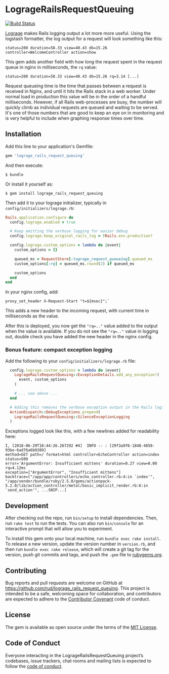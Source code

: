 # LogrageRailsRequestQueuing

[![Build Status](https://travis-ci.org/rud/lograge_rails_request_queuing.svg?branch=master)](https://travis-ci.org/rud/lograge_rails_request_queuing)

[Lograge](https://github.com/roidrage/lograge) makes Rails logging output a lot more more useful.
Using the logstash formatter, the log output for a request will look something like this:

```
status=200 duration=58.33 view=40.43 db=15.26 controller=WelcomeController action=show
```

This gem adds another field with how long the request spent in the request queue in nginx in milliseconds, the `rq` value:

```
status=200 duration=58.33 view=40.43 db=15.26 rq=3.14 [...]
```

Request queueing time is the time that passes between a request is received in Nginx, and until it hits the Rails stack in a web worker.
Under normal load in production this value will be in the order of a handful milliseconds.
However, if all Rails web-processes are busy, the number will quickly climb as individual requests are queued and waiting to be served.
It's one of those numbers that are good to keep an eye on in monitoring and is very helpful to include when graphing response times over time.

## Installation

Add this line to your application's Gemfile:

```ruby
gem 'lograge_rails_request_queuing'
```

And then execute:

    $ bundle

Or install it yourself as:

    $ gem install lograge_rails_request_queuing

Then add it to your lograge initializer, typically in `config/initializers/lograge.rb`:

``` ruby
Rails.application.configure do
  config.lograge.enabled = true

  # Keep emitting the verbose logging for easier debug
  config.lograge.keep_original_rails_log = !Rails.env.production?

  config.lograge.custom_options = lambda do |event|
    custom_options = {}

    queued_ms = RequestStore[:lograge_request_queueing].queued_ms
    custom_options[:rq] = queued_ms.round(2) if queued_ms

    custom_options
  end
end
```

In your nginx config, add:
```
proxy_set_header X-Request-Start "t=${msec}";`
```

This adds a new header to the incoming request, with current time in milliseconds as the value. 

After this is deployed, you now get the `"rq=.."` value added to the output when the value is available.
If you do not see the `"rq=.."` value in logging out, double check you have added the new header in the nginx config.
  

### Bonus feature: compact exception logging

Add the following to your `config/initializers/lograge.rb` file:

``` ruby
  config.lograge.custom_options = lambda do |event|
    LogrageRailsRequestQueuing::ExceptionDetails.add_any_exception!(
      event, custom_options
    )

    # ... see above ...
  end

  # Adding this removes the verbose exception output in the Rails log:
  ActionDispatch::DebugExceptions.prepend(
    LogrageRailsRequestQueuing::SilenceExceptionLogging
  )
```

Exceptions logged look like this, with a few newlines added for readability here:

```
I, [2018-06-29T18:44:26.267292 #4]  INFO -- : [29f3a9f6-1848-4858-93be-6ad76a6b9389] 
method=GET path=/ format=html controller=EchoController action=index status=500 
error='ArgumentError: Insufficient mittens' duration=0.27 view=0.00 rq=4.12ms 
exception=["ArgumentError", "Insufficient mittens"] 
backtrace=["/app/app/controllers/echo_controller.rb:4:in `index'", "/app/vendor/bundle/ruby/2.5.0/gems/actionpack-5.2.0/lib/action_controller/metal/basic_implicit_render.rb:6:in `send_action'", ...SNIP...]
```

## Development

After checking out the repo, run `bin/setup` to install dependencies. Then, run `rake test` to run the tests. You can also run `bin/console` for an interactive prompt that will allow you to experiment.

To install this gem onto your local machine, run `bundle exec rake install`. To release a new version, update the version number in `version.rb`, and then run `bundle exec rake release`, which will create a git tag for the version, push git commits and tags, and push the `.gem` file to [rubygems.org](https://rubygems.org).

## Contributing

Bug reports and pull requests are welcome on GitHub at https://github.com/rud/lograge_rails_request_queuing. This project is intended to be a safe, welcoming space for collaboration, and contributors are expected to adhere to the [Contributor Covenant](http://contributor-covenant.org) code of conduct.

## License

The gem is available as open source under the terms of the [MIT License](https://opensource.org/licenses/MIT).

## Code of Conduct

Everyone interacting in the LogrageRailsRequestQueuing project’s codebases, issue trackers, chat rooms and mailing lists is expected to follow the [code of conduct](https://github.com/rud/lograge_rails_request_queuing/blob/master/CODE_OF_CONDUCT.md).
